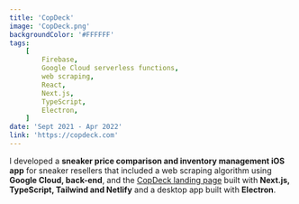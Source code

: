 ```yaml
---
title: 'CopDeck'
image: 'CopDeck.png'
backgroundColor: '#FFFFFF'
tags:
    [
        Firebase,
        Google Cloud serverless functions,
        web scraping,
        React,
        Next.js,
        TypeScript,
        Electron,
    ]
date: 'Sept 2021 - Apr 2022'
link: 'https://copdeck.com'
---
```


I developed a **sneaker price comparison and inventory management iOS app** for sneaker resellers that included a web scraping algorithm using **Google Cloud, back-end**, and the [CopDeck landing page](https://copdeck.com) built with **Next.js, TypeScript, Tailwind and Netlify** and a desktop app built with **Electron**.
